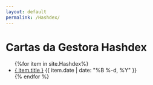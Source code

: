 ```yaml
---
layout: default
permalink: /Hashdex/
---
```


<h1>Cartas da Gestora Hashdex</h1>
<ul>
{%for item in site.Hashdex%}
  <li>
    <a href="{ site.baseurl }{ item.url }">{ item.title }</a>
<span>{{ item.date | date: "%B %-d, %Y" }}</span>
  </li>
    {% endfor %}
</ul>

